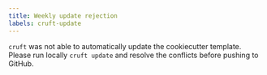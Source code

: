 ```yaml
---
title: Weekly update rejection
labels: cruft-update
---
```

`cruft` was not able to automatically update the cookiecutter template.
Please run locally `cruft update` and resolve the conflicts before pushing to GitHub.
